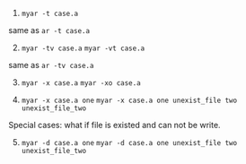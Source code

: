 1. `myar -t case.a`

same as `ar -t case.a`

2. `myar -tv case.a` `myar -vt case.a`

same as `ar -tv case.a`

3. `myar -x case.a` `myar -xo case.a`

4. `myar -x case.a one`
   `myar -x case.a one unexist_file two unexist_file_two`

Special cases: what if file is existed and can not be write.

5. `myar -d case.a one`
   `myar -d case.a one unexist_file two unexist_file_two`
